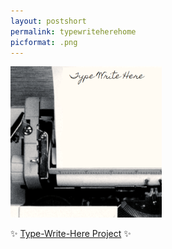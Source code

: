 ```yaml
---
layout: postshort
permalink: typewriteherehome
picformat: .png
---
```


<a href="{{ page.url }}"> ![image](/img/typewriteherehome.png) </a>

✨ [Type-Write-Here Project](https://sorcerawr.com/typewritehere) ✨
